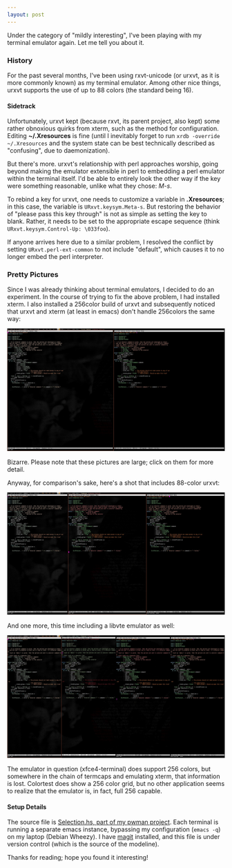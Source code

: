 ```yaml
---
layout: post
---
```


Under the category of "mildly interesting", I've been playing with my terminal
emulator again.  Let me tell you about it.

### History

For the past several months, I've been using rxvt-unicode (or urxvt, as it is
more commonly known) as my terminal emulator.  Among other nice things, urxvt
supports the use of up to 88 colors (the standard being 16).  

#### Sidetrack

Unfortunately, urxvt kept (because rxvt, its parent project, also kept) some
rather obnoxious quirks from xterm, such as the method for configuration.
Editing **~/.Xresources** is fine (until I inevitably forget to run `xrdb
-override ~/.Xresources` and the system state can be best technically
described as "confusing", due to daemonization).

But there's more.  urxvt's relationship with perl approaches worship, going
beyond making the emulator extensible in perl to embedding a perl emulator
within the terminal itself.  I'd be able to entirely look the other way if the
key were something reasonable, unlike what they chose: *M-s*.

To rebind a key for urxvt, one needs to customize a variable in
**.Xresources**; in this case, the variable is `URxvt.keysym.Meta-s`.  But
restoring the behavior of "please pass this key through" is not as simple as
setting the key to blank.  Rather, it needs to be set to the appropriate
escape sequence (think `URxvt.keysym.Control-Up: \033foo`).

If anyone arrives here due to a similar problem, I resolved the conflict by
setting `URxvt.perl-ext-common` to not include "default", which causes it to
no longer embed the perl interpreter.

### Pretty Pictures

Since I was already thinking about terminal emulators, I decided to do an
experiment.  In the course of trying to fix the above problem, I had installed
xterm.  I also installed a 256color build of urxvt and subsequently noticed
that urxvt and xterm (at least in emacs) don't handle 256colors the same way:

[![xterm (256) versus urxvt-256](/assets/2013-10-20-0.jpg)](/assets/2013-10-20-0.jpg)

Bizarre.  Please note that these pictures are large; click on them for more
detail.

Anyway, for comparison's sake, here's a shot that includes 88-color urxvt:

[![xterm (256) versus urxvt-88 and urxvt-256](/assets/2013-10-20-1.jpg)](/assets/2013-10-20-1.jpg)

And one more, this time including a libvte emulator as well:

[![xterm (256) versus xfce4-terminal (16 color, libvte) versus urxvt-88 versus urxvt0256](/assets/2013-10-20-2.jpg)](/assets/2013-10-20-2.jpg)

The emulator in question (xfce4-terminal) does support 256 colors, but
somewhere in the chain of termcaps and emulating xterm, that information is
lost.  Colortest does show a 256 color grid, but no other application seems to
realize that the emulator is, in fact, full 256 capable.

#### Setup Details

The source file is
[Selection.hs, part of my pwman project](https://github.com/frozencemetery/pwman/blob/master/src/Selection.hs).
Each terminal is running a separate emacs instance, bypassing my configuration
(`emacs -q`) on my laptop (Debian Wheezy).  I have
[magit](https://github.com/magit/magit) installed, and this file is under
version control (which is the source of the modeline).

Thanks for reading; hope you found it interesting!
